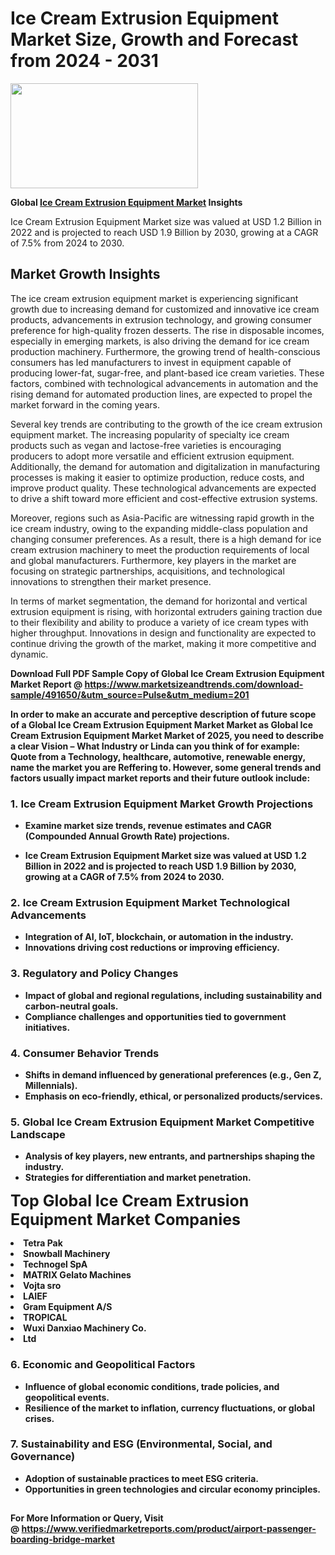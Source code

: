 <H1>Ice Cream Extrusion Equipment Market Size, Growth and Forecast from 2024 - 2031</H1><img class="aligncenter size-medium wp-image-584254" src="https://thirdeyenews.in/wp-content/uploads/2024/09/Global-Market-Research-300x168.jpeg" alt="" width="300" height="168" /><p><strong>Global&nbsp;<a href="https://www.marketsizeandtrends.com/download-sample/491650/&amp;utm_source=Pulse&amp;utm_medium=201">Ice Cream Extrusion Equipment Market</a> Insights</strong></p><p>Ice Cream Extrusion Equipment Market size was valued at USD 1.2 Billion in 2022 and is projected to reach USD 1.9 Billion by 2030, growing at a CAGR of 7.5% from 2024 to 2030.</p><p><h2>Market Growth Insights</h2> <p>The ice cream extrusion equipment market is experiencing significant growth due to increasing demand for customized and innovative ice cream products, advancements in extrusion technology, and growing consumer preference for high-quality frozen desserts. The rise in disposable incomes, especially in emerging markets, is also driving the demand for ice cream production machinery. Furthermore, the growing trend of health-conscious consumers has led manufacturers to invest in equipment capable of producing lower-fat, sugar-free, and plant-based ice cream varieties. These factors, combined with technological advancements in automation and the rising demand for automated production lines, are expected to propel the market forward in the coming years.</p> <p><strong></strong></p> <p>Several key trends are contributing to the growth of the ice cream extrusion equipment market. The increasing popularity of specialty ice cream products such as vegan and lactose-free varieties is encouraging producers to adopt more versatile and efficient extrusion equipment. Additionally, the demand for automation and digitalization in manufacturing processes is making it easier to optimize production, reduce costs, and improve product quality. These technological advancements are expected to drive a shift toward more efficient and cost-effective extrusion systems.</p> <p>Moreover, regions such as Asia-Pacific are witnessing rapid growth in the ice cream industry, owing to the expanding middle-class population and changing consumer preferences. As a result, there is a high demand for ice cream extrusion machinery to meet the production requirements of local and global manufacturers. Furthermore, key players in the market are focusing on strategic partnerships, acquisitions, and technological innovations to strengthen their market presence.</p> <p>In terms of market segmentation, the demand for horizontal and vertical extrusion equipment is rising, with horizontal extruders gaining traction due to their flexibility and ability to produce a variety of ice cream types with higher throughput. Innovations in design and functionality are expected to continue driving the growth of the market, making it more competitive and dynamic.</p> <p><strong></p><p><span class=""><strong>Download Full PDF Sample Copy of Global Ice Cream Extrusion Equipment Market Report</strong> @ <a href="https://www.marketsizeandtrends.com/download-sample/491650/&amp;utm_source=Pulse&amp;utm_medium=201" target="_blank">https://www.marketsizeandtrends.com/download-sample/491650/&amp;utm_source=Pulse&amp;utm_medium=201</a></span></p><p>In order to make an accurate and perceptive description of future scope of a Global&nbsp;Ice Cream Extrusion Equipment Market Market as Global&nbsp;Ice Cream Extrusion Equipment Market Market of 2025, you need to describe a clear Vision &ndash; What Industry or Linda can you think of for example: Quote from a Technology, healthcare, automotive, renewable energy, name the market you are Reffering to. However, some general trends and factors usually impact market reports and their future outlook include:</p><h3>1.&nbsp;<strong>Ice Cream Extrusion Equipment Market Growth Projections</strong></h3><ul><li>Examine market size trends, revenue estimates and CAGR (Compounded Annual Growth Rate) projections.</li><li><p>Ice Cream Extrusion Equipment Market size was valued at USD 1.2 Billion in 2022 and is projected to reach USD 1.9 Billion by 2030, growing at a CAGR of 7.5% from 2024 to 2030.</p></li></ul><h3>2.&nbsp;<strong>Ice Cream Extrusion Equipment Market Technological Advancements</strong></h3><ul><li>Integration of AI, IoT, blockchain, or automation in the industry.</li><li>Innovations driving cost reductions or improving efficiency.</li></ul><h3>3.&nbsp;<strong>Regulatory and Policy Changes</strong></h3><ul><li>Impact of global and regional regulations, including sustainability and carbon-neutral goals.</li><li>Compliance challenges and opportunities tied to government initiatives.</li></ul><h3>4.&nbsp;<strong>Consumer Behavior Trends</strong></h3><ul><li>Shifts in demand influenced by generational preferences (e.g., Gen Z, Millennials).</li><li>Emphasis on eco-friendly, ethical, or personalized products/services.</li></ul><h3>5.&nbsp;<strong>Global Ice Cream Extrusion Equipment Market Competitive Landscape</strong></h3><ul><li>Analysis of key players, new entrants, and partnerships shaping the industry.</li><li>Strategies for differentiation and market penetration.</li></ul><p data-pm-slice="1 1 []"><span style="color: inherit; font-family: inherit; font-size: 25px;">Top Global Ice Cream Extrusion Equipment Market Companies</span></p><div class="" data-test-id=""><p><li>Tetra Pak</li><li> Snowball Machinery</li><li> Technogel SpA</li><li> MATRIX Gelato Machines</li><li> Vojta sro</li><li> LAIEF</li><li> Gram Equipment A/S</li><li> TROPICAL</li><li> Wuxi Danxiao Machinery Co.</li><li> Ltd</li></p></div><h3>6.&nbsp;<strong>Economic and Geopolitical Factors</strong></h3><ul><li>Influence of global economic conditions, trade policies, and geopolitical events.</li><li>Resilience of the market to inflation, currency fluctuations, or global crises.</li></ul><h3>7.&nbsp;<strong>Sustainability and ESG (Environmental, Social, and Governance)</strong></h3><ul><li>Adoption of sustainable practices to meet ESG criteria.</li><li>Opportunities in green technologies and circular economy principles.</li></ul><h2><strong style="font-size: 14px;">For More Information or Query, Visit @&nbsp;</strong><a style="background-color: #ffffff; font-size: 14px;" href="https://www.marketsizeandtrends.com/report/ice-cream-extrusion-equipment-market/" target="_blank">https://www.verifiedmarketreports.com/product/airport-passenger-boarding-bridge-market</a></h2>

